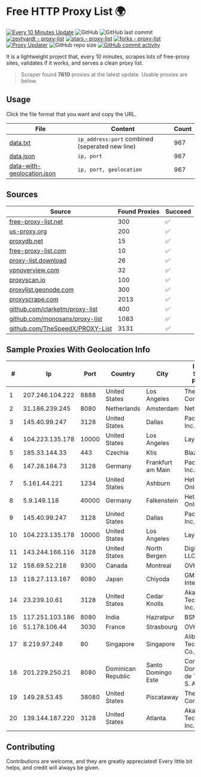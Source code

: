 
# Free HTTP Proxy List 🌍

[![Every 10 Minutes Update](https://github.com/mertguvencli/http-proxy-list/actions/workflows/main.yml/badge.svg?branch=main)](https://github.com/mertguvencli/http-proxy-list/actions/workflows/main.yml)
![GitHub](https://img.shields.io/github/license/mertguvencli/http-proxy-list)
![GitHub last commit](https://img.shields.io/github/last-commit/mertguvencli/http-proxy-list)
[![zevtyardt - proxy-list](https://img.shields.io/static/v1?label=zevtyardt&message=proxy-list&color=blue&logo=github)](https://github.com/zevtyardt/proxy-list "Go to GitHub repo")
[![stars - proxy-list](https://img.shields.io/github/stars/zevtyardt/proxy-list?style=social)](https://github.com/zevtyardt/proxy-list)
[![forks - proxy-list](https://img.shields.io/github/forks/zevtyardt/proxy-list?style=social)](https://github.com/zevtyardt/proxy-list)
[![Proxy Updater](https://github.com/zevtyardt/proxy-list/workflows/Proxy%20Updater/badge.svg)](https://github.com/zevtyardt/proxy-list/actions?query=workflow:"Proxy+Updater")
![GitHub repo size](https://img.shields.io/github/repo-size/zevtyardt/proxy-list)
[![GitHub commit activity](https://img.shields.io/github/commit-activity/m/zevtyardt/proxy-list?logo=commits)](https://github.com/zevtyardt/proxy-list/commits/main)

It is a lightweight project that, every 10 minutes, scrapes lots of free-proxy sites, validates if it works, and serves a clean proxy list.

> Scraper found **7610** proxies at the latest update. Usable proxies are below.

## Usage

Click the file format that you want and copy the URL.

|File|Content|Count|
|----|-------|-----|
|[data.txt](https://raw.githubusercontent.com/mertguvencli/http-proxy-list/main/proxy-list/data.txt)|`ip_address:port` combined (seperated new line)|967|
|[data.json](https://raw.githubusercontent.com/mertguvencli/http-proxy-list/main/proxy-list/data.json)|`ip, port`|967|
|[data-with-geolocation.json](https://raw.githubusercontent.com/mertguvencli/http-proxy-list/main/proxy-list/data-with-geolocation.json)|`ip, port, geolocation`|967|

## Sources

|Source|Found Proxies|Succeed|
|------|-------------|-------|
|[free-proxy-list.net](https://free-proxy-list.net)|300|✅|
|[us-proxy.org](https://www.us-proxy.org)|200|✅|
|[proxydb.net](http://proxydb.net)|15|✅|
|[free-proxy-list.com](https://free-proxy-list.com/?page=&port=&type%5B%5D=http&type%5B%5D=https&up_time=0&search=Search)|10|✅|
|[proxy-list.download](https://www.proxy-list.download/HTTP)|26|✅|
|[vpnoverview.com](https://vpnoverview.com/privacy/anonymous-browsing/free-proxy-servers)|32|✅|
|[proxyscan.io](https://www.proxyscan.io)|100|✅|
|[proxylist.geonode.com](https://proxylist.geonode.com/api/proxy-list?limit=300&page=1&sort_by=lastChecked&sort_type=desc&protocols=http,https)|300|✅|
|[proxyscrape.com](https://api.proxyscrape.com/v2/?request=displayproxies&protocol=http&timeout=10000&country=all&ssl=all&anonymity=all)|2013|✅|
|[github.com/clarketm/proxy-list](https://raw.githubusercontent.com/clarketm/proxy-list/master/proxy-list-raw.txt)|400|✅|
|[github.com/monosans/proxy-list](https://raw.githubusercontent.com/monosans/proxy-list/main/proxies/http.txt)|1083|✅|
|[github.com/TheSpeedX/PROXY-List](https://raw.githubusercontent.com/TheSpeedX/PROXY-List/master/http.txt)|3131|✅|


## Sample Proxies With Geolocation Info

|#|Ip|Port|Country|City|Internet Service Provider|
|-|--|----|-------|----|-------------------------|
|1|207.246.104.222|8888|United States|Los Angeles|The Constant Company|
|2|31.186.239.245|8080|Netherlands|Amsterdam|NetSkope Inc|
|3|145.40.99.247|3128|United States|Dallas|Packet Host, Inc.|
|4|104.223.135.178|10000|United States|Los Angeles|LayerHost|
|5|185.33.144.33|443|Czechia|Ktis|BlazeArts Kft|
|6|147.28.184.73|3128|Germany|Frankfurt am Main|Packet Host, Inc.|
|7|5.161.44.221|1234|United States|Ashburn|Hetzner Online GmbH|
|8|5.9.149.118|40000|Germany|Falkenstein|Hetzner Online GmbH|
|9|145.40.99.247|3128|United States|Dallas|Packet Host, Inc.|
|10|104.223.135.178|10000|United States|Los Angeles|LayerHost|
|11|143.244.166.116|3128|United States|North Bergen|DigitalOcean, LLC|
|12|158.69.52.218|9300|Canada|Montreal|OVH SAS|
|13|118.27.113.167|8080|Japan|Chiyoda|GMO Internet, Inc.|
|14|23.239.10.61|3128|United States|Cedar Knolls|Akamai Technologies, Inc.|
|15|117.251.103.186|8080|India|Hazratpur|BSNL Internet|
|16|51.178.106.44|3030|France|Strasbourg|OVH SAS|
|17|8.219.97.248|80|Singapore|Singapore|Alibaba (US) Technology Co., Ltd.|
|18|201.229.250.21|8080|Dominican Republic|Santo Domingo Este|Compañía Dominicana de Teléfonos S. A.|
|19|149.28.53.45|38080|United States|Piscataway|The Constant Company|
|20|139.144.187.220|3128|United States|Atlanta|Akamai Technologies, Inc.|



## Contributing

Contributions are welcome, and they are greatly appreciated! Every
little bit helps, and credit will always be given.

